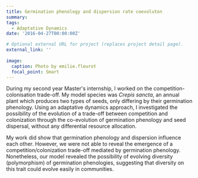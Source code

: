 ```yaml
---
title: Germination phenology and dispersion rate coevoluton
summary: 
tags:
  - Adaptative Dynamics
date: '2016-04-27T00:00:00Z'

# Optional external URL for project (replaces project detail page).
external_link: ''
  
image:
  caption: Photo by emilie.fleurot
  focal_point: Smart
---
```

During my second year Master's internship, I worked on the competition-colonisation trade-off. My model species was <i>Crepis sancta</i>, an annual plant which produces two types of seeds, only differing by their germination phenology.
Using an adaptative dynamics approach, I investigated the possibility of the evolution of a trade-off between competition and colonization through the co-evolution of germination phenology and seed dispersal, without any differential resource allocation. 
  
My work did show that germination phenology and dispersion influence each other. However, we were not able to reveal the emergence of a competition/colonization trade-off mediated by germination phenology. Nonetheless, our model revealed the possibility of evolving diversity (polymorphism) of germination phenologies, suggesting that diversity on this trait could evolve easily in communities.